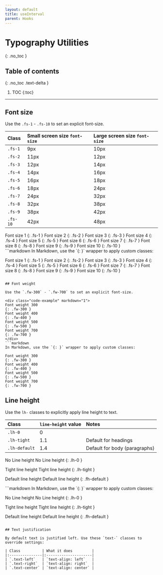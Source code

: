```yaml
---
layout: default
title: useInterval
parent: Hooks
---
```


# Typography Utilities

{: .no_toc }

## Table of contents

{: .no_toc .text-delta }

1. TOC
   {:toc}

---

## Font size

Use the `.fs-1` - `.fs-10` to set an explicit font-size.

| Class    | Small screen size `font-size` | Large screen size `font-size` |
| :------- | :---------------------------- | :---------------------------- |
| `.fs-1`  | 9px                           | 10px                          |
| `.fs-2`  | 11px                          | 12px                          |
| `.fs-3`  | 12px                          | 14px                          |
| `.fs-4`  | 14px                          | 16px                          |
| `.fs-5`  | 16px                          | 18px                          |
| `.fs-6`  | 18px                          | 24px                          |
| `.fs-7`  | 24px                          | 32px                          |
| `.fs-8`  | 32px                          | 38px                          |
| `.fs-9`  | 38px                          | 42px                          |
| `.fs-10` | 42px                          | 48px                          |

<div class="code-example" markdown="1">
Font size 1
{: .fs-1 }
Font size 2
{: .fs-2 }
Font size 3
{: .fs-3 }
Font size 4
{: .fs-4 }
Font size 5
{: .fs-5 }
Font size 6
{: .fs-6 }
Font size 7
{: .fs-7 }
Font size 8
{: .fs-8 }
Font size 9
{: .fs-9 }
Font size 10
{: .fs-10 }
</div>
```markdown
In Markdown, use the `{: }` wrapper to apply custom classes:

Font size 1
{: .fs-1 }
Font size 2
{: .fs-2 }
Font size 3
{: .fs-3 }
Font size 4
{: .fs-4 }
Font size 5
{: .fs-5 }
Font size 6
{: .fs-6 }
Font size 7
{: .fs-7 }
Font size 8
{: .fs-8 }
Font size 9
{: .fs-9 }
Font size 10
{: .fs-10 }

````

## Font weight

Use the `.fw-300` - `.fw-700` to set an explicit font-size.

<div class="code-example" markdown="1">
Font weight 300
{: .fw-300 }
Font weight 400
{: .fw-400 }
Font weight 500
{: .fw-500 }
Font weight 700
{: .fw-700 }
</div>
```markdown
In Markdown, use the `{: }` wrapper to apply custom classes:

Font weight 300
{: .fw-300 }
Font weight 400
{: .fw-400 }
Font weight 500
{: .fw-500 }
Font weight 700
{: .fw-700 }
````

## Line height

Use the `lh-` classes to explicitly apply line height to text.

| Class         | `line-height` value | Notes                         |
| :------------ | :------------------ | :---------------------------- |
| `.lh-0`       | 0                   |                               |
| `.lh-tight`   | 1.1                 | Default for headings          |
| `.lh-default` | 1.4                 | Default for body (paragraphs) |

<div class="code-example" markdown="1">
No Line height
No Line height
{: .lh-0 }

Tight line height
Tight line height
{: .lh-tight }

Default line height
Default line height
{: .fh-default }

</div>
```markdown
In Markdown, use the `{: }` wrapper to apply custom classes:

No Line height
No Line height
{: .lh-0 }

Tight line height
Tight line height
{: .lh-tight }

Default line height
Default line height
{: .fh-default }

```

## Text justification

By default text is justified left. Use these `text-` classes to override settings:

| Class          | What it does         |
|:---------------|:---------------------|
| `.text-left`   | `text-align: left`   |
| `.text-right`  | `text-align: right`  |
| `.text-center` | `text-align: center` |
```
